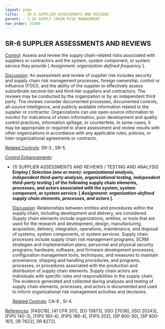 ```yaml
---
layout: page
title: -- SR-6 SUPPLIER ASSESSMENTS AND REVIEWS 
parent: . 3.20 SUPPLY CHAIN RISK MANAGEMENT
nav_order: 32060 
---
```


## SR-6 SUPPLIER ASSESSMENTS AND REVIEWS

<ins>Control</ins>: Assess and review the supply chain-related risks associated with suppliers or contractors and the system, system component, or system service they provide [ _Assignment: organization defined frequency_ ].

<ins>Discussion</ins>: An assessment and review of supplier risk includes security and supply chain risk management processes, foreign ownership, control or influence (FOCI), and the ability of the supplier to effectively assess subordinate second-tier and third-tier suppliers and contractors. The reviews may be conducted by the organization or by an independent third party. The reviews consider documented processes, documented controls, all-source intelligence, and publicly available information related to the supplier or contractor. Organizations can use open-source information to monitor for indications of stolen information, poor development and quality control practices, information spillage, or counterfeits. In some cases, it may be appropriate or required to share assessment and review results with other organizations in accordance with any applicable rules, policies, or inter-organizational agreements or contracts.
   
<ins>Related Controls</ins>: SR-3 , SR-5.

<ins>Control Enhancements</ins>:
   
* (1) SUPPLIER ASSESSMENTS AND REVIEWS / TESTING AND ANALYSIS<br>
**Employ [ _Selection (one or more): organizational analysis, independent third-party analysis, organizational testing, independent third-party testing_ ] of the following supply chain elements, processes, and actors associated with the system, system component, or system service: [ _Assignment: organization-defined supply chain elements, processes, and actors_ ].**

    <ins>Discussion</ins>: Relationships between entities and procedures within the supply chain, including development and delivery, are considered. Supply chain elements include organizations, entities, or tools that are used for the research and development, design, manufacturing, acquisition, delivery, integration, operations, maintenance, and disposal of systems, system components, or system services. Supply chain processes include supply chain risk management programs; SCRM strategies and implementation plans; personnel and physical security programs; hardware, software, and firmware development processes; configuration management tools, techniques, and measures to maintain provenance; shipping and handling procedures; and programs, processes, or procedures associated with the production and distribution of supply chain elements. Supply chain actors are individuals with specific roles and responsibilities in the supply chain. The evidence generated and collected during analyses and testing of supply chain elements, processes, and actors is documented and used to inform organizational risk management activities and decisions.

    <ins>Related Controls</ins>: CA-8 , SI-4.

<ins>References</ins>: [FASC18], [41 CFR 201], [EO 13873], [ISO 27036], [ISO 20243], [FIPS 140-3], [FIPS 180-4], [FIPS 186-4], [FIPS 202], [SP 800-30], [SP 800-161], [IR 7622], [IR 8272].
